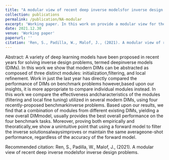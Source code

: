 ```yaml
---
title: "A modular view of recent deep inverse modelsfor inverse design problems" 
collection: publications
permalink: /publication/NA-modular
excerpt: 'Working paper. In this work on provide a modular view for the recent deep inverse models for inverse design problem and tested their performance when we mix-n-match their individual components together'. 
date: 2021.12.30
venue: 'Working paper'
paperurl: ''
citation: 'Ren, S., Padilla, W., Malof, J., (2021). A modular view of recent deep inverse modelsfor inverse design problems.' 
---
```


Abstract: A variety of deep learning models have been proposed in recent years for solving inverse design problems, termed deepinverse models (DIMs). In this work we show that modern DIMs can be abstracted as composed of three distinct modules: initialization,filtering, and local refinement. Work in just the last year has directly compared the performance of DIMs on benchmark problems however,based upon our insights, it is more appropriate to compare individual modules instead. In this work we compare the effectiveness andcharacteristics of the modules (filtering and local fine tuning) utilized in several modern DIMs, using four recently-proposed benchmarkinverse problems. Based upon our results, we find that a combination of modules from different existing DIMs, yielding a new overall DIMmodel, usually provides the best overall performance on the four benchmark tasks. Moreover, proving both empirically and theoratically,we show a unintuitive point that using a forward model to filter the inverse solutionsalwaysimproves or maintain the same averageone-shot performance, regardless of the accuracy of the forward model.


Recommended citation: Ren, S., Padilla, W., Malof, J., (2021). A modular view of recent deep inverse modelsfor inverse design problems. 
